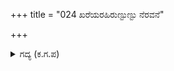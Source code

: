 +++
title = "024 ಖರೆಯರಹಿರುಣ್ಟುಣ್ಟು ನೆರವನೆ"

+++

<details><summary>ಗದ್ಯ (ಕ.ಗ.ಪ) </summary>

24. ನೀವು ಸತ್ಯವನ್ನೇ ಹೇಳುವವರು. ಇರಲಿ, ಸಹಾಯವನ್ನು ಕರೆದುಕೊಂಡೇ ಬರುತ್ತೇನೆ ಎಂದು ಶತ್ರುಗಳಾದ ಸಮಸಪ್ತಕರ ದೂತರನ್ನು ಅರ್ಜುನ ಕಳಿಸಿದ. ಅನಂತರ ದ್ರೋಣಾಚಾರ್ಯರು ಕಳಿಸಿದ ದೂತರು ಬಂದು ಅರ್ಜುನನೇ,  ಭೀಮ, ಧರ್ಮರಾಯ, ನಕುಲ, ಸಹದೇವ ಹಾಗೂ ಘಟೋತ್ಕಚರೇ ಮೊದಲಾದ ಯಾವ ವೀರರಿಗೂ ಇಂದಿನ ಪದ್ಮವ್ಯೂಹವನ್ನು ಭೇದಿಸಲು  ಸಾಧ್ಯವಾಗದು ಎಂದು ಹೇಳಿ ಅಜುನನನ್ನು ಯುದ್ಧಕ್ಕೆ ಕರೆದರು.
</details>
